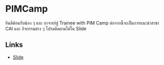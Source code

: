 # PIMCamp

ยินดีต้อนรับน้อง ๆ และ อาจารย์สู่ Trainee with PIM Camp ต่อจากนี้จะเป็นการแนะนำสาขา CAI และ กิจกรรมต่าง ๆ โปรดติดตามได้ใน Slide

## Links
- [Slide](https://docs.google.com/presentation/d/1zqCaz6p_QBy4c2ib6G1Ef7jc0-isbnS_fmCOSdtJrzM/edit?usp=sharing)
